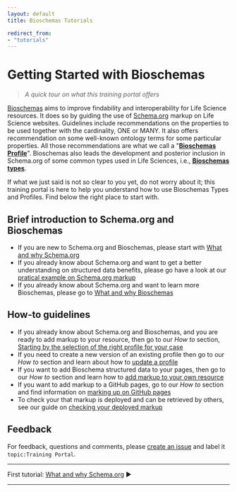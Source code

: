 ```yaml
---
layout: default
title: Bioschemas Tutorials

redirect_from:
- "tutorials"
---
```


# Getting Started with Bioschemas
>_A quick tour on what this training portal offers_


[Bioschemas](/) aims to improve findability and interoperability for Life Science resources. It does so by guiding the use of [Schema.org](https://schema.org/) markup on Life Science websites. Guidelines include recommendations on the properties to be used together with the cardinality, ONE or MANY. It also offers recommendation on some well-known ontology terms for some particular properties. All those recommendations are what we call a "[__Bioschemas Profile__](/profiles)". Bioschemas also leads the development and posterior inclusion in Schema.org of some common types used in Life Sciences, i.e., [__Bioschemas types__](/types).

If what we just said is not so clear to you yet, do not worry about it; this training portal is here to help you understand how to use Bioschemas Types and Profiles. Find below the right place to start with.

## Brief introduction to Schema.org and Bioschemas
- If you are new to Schema.org and Bioschemas, please start with [What and why Schema.org](./what_why_schema)
- If you already know about Schema.org and want to get a better understanding on structured data benefits, please go have a look at our [pratical example on Schema.org markup](./markup_examples)
- If you already know about Schema.org and want to learn more Bioschemas, please go to [What and why Bioschemas](./what_why_bioschemas)

## How-to guidelines
- If you already know about Schema.org and Bioschemas, and you are ready to add markup to your resource, then go to our _How to_ section, [Starting by the selection of the right profile for your case](./howto/howto_right_profile)
- If you need to create a new version of an existing profile then go to our _How to_ section and learn about how to [update a profile](./howto/howto_new_profile_version)
- If you want to add Bioschema structured data to your pages, then go to our _How to_ section and learn how to [add markup to your own resource](./howto/howto_add_markup)
- If you want to add markup to a GitHub pages, go to our _How to_ section and find information on [marking up on GitHub pages](./howto/howto_add_github)
- To check your that markup is deployed and can be retrieved by others, see our guide on [checking your deployed markup](./howto/howto_check_deploy)

## Feedback
For feedback, questions and comments, please [create an issue](https://github.com/Bioschemas/specifications/labels/topic%3ATrainingPortal) and label it `topic:Training Portal`.

***
First tutorial: [What and why Schema.org](what_why_schema) &#9654;

***
